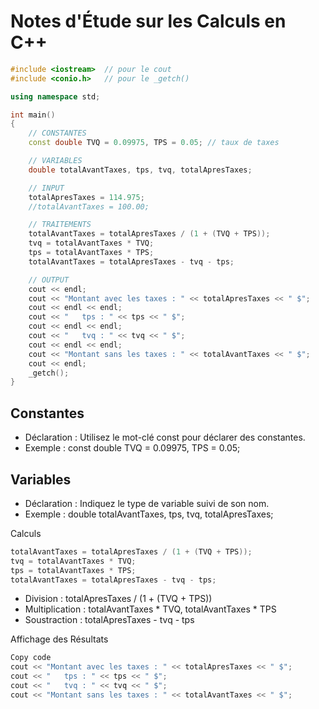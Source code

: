 # Notes d'Étude sur les Calculs en C++


```cpp
#include <iostream>  // pour le cout
#include <conio.h>   // pour le _getch()

using namespace std;

int main()
{
    // CONSTANTES
    const double TVQ = 0.09975, TPS = 0.05; // taux de taxes

    // VARIABLES
    double totalAvantTaxes, tps, tvq, totalApresTaxes;

    // INPUT
    totalApresTaxes = 114.975;
    //totalAvantTaxes = 100.00;

    // TRAITEMENTS
    totalAvantTaxes = totalApresTaxes / (1 + (TVQ + TPS));
    tvq = totalAvantTaxes * TVQ;
    tps = totalAvantTaxes * TPS;
    totalAvantTaxes = totalApresTaxes - tvq - tps;

    // OUTPUT
    cout << endl;
    cout << "Montant avec les taxes : " << totalApresTaxes << " $";
    cout << endl << endl;
    cout << "   tps : " << tps << " $";
    cout << endl << endl;
    cout << "   tvq : " << tvq << " $";
    cout << endl << endl;
    cout << "Montant sans les taxes : " << totalAvantTaxes << " $";
    cout << endl;
    _getch();
}
```

## Constantes
- Déclaration : Utilisez le mot-clé const pour déclarer des constantes.
- Exemple : const double TVQ = 0.09975, TPS = 0.05;

## Variables
- Déclaration : Indiquez le type de variable suivi de son nom.
- Exemple : double totalAvantTaxes, tps, tvq, totalApresTaxes;

Calculs

```cpp
totalAvantTaxes = totalApresTaxes / (1 + (TVQ + TPS));
tvq = totalAvantTaxes * TVQ;
tps = totalAvantTaxes * TPS;
totalAvantTaxes = totalApresTaxes - tvq - tps;
```

- Division : totalApresTaxes / (1 + (TVQ + TPS))
- Multiplication : totalAvantTaxes * TVQ, totalAvantTaxes * TPS
- Soustraction : totalApresTaxes - tvq - tps

Affichage des Résultats
```cpp
Copy code
cout << "Montant avec les taxes : " << totalApresTaxes << " $";
cout << "   tps : " << tps << " $";
cout << "   tvq : " << tvq << " $";
cout << "Montant sans les taxes : " << totalAvantTaxes << " $";
```

